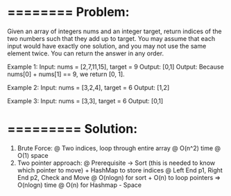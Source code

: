 ========
Problem:
========

Given an array of integers nums and an integer target, return indices of the two numbers such that they add up to target.
You may assume that each input would have exactly one solution, and you may not use the same element twice.
You can return the answer in any order.

Example 1:
Input: nums = [2,7,11,15], target = 9
Output: [0,1]
Output: Because nums[0] + nums[1] == 9, we return [0, 1].

Example 2:
Input: nums = [3,2,4], target = 6
Output: [1,2]

Example 3:
Input: nums = [3,3], target = 6
Output: [0,1]

=========
Solution:
=========
1. Brute Force:
    @ Two indices, loop through entire array
    @ O(n^2) time
    @ O(1) space
2. Two pointer approach:
    @ Prerequisite -> Sort (this is needed to know which pointer to move) + HashMap to store indices
    @ Left End p1, Right End p2, Check and Move
    @ O(nlogn) for sort + O(n) to loop pointers => O(nlogn) time 
    @ O(n) for Hashmap - Space